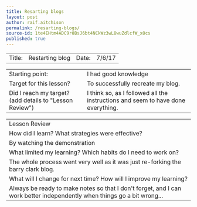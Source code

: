 ```yaml
---
title: Resarting blogs
layout: post
author: raif.aitchison
permalink: /resarting-blogs/
source-id: 1te4EHtm4ADC9r0BsJ6bt4NCkWz3wL8wuZdlcfW_xOcs
published: true
---
```

<table>
  <tr>
    <td>Title: </td>
    <td>Restarting blog</td>
    <td> Date:   </td>
    <td>7/6/17</td>
  </tr>
</table>


<table>
  <tr>
    <td>Starting point:</td>
    <td>I had good knowledge</td>
  </tr>
  <tr>
    <td>Target for this lesson?</td>
    <td>To successfully recreate my blog.</td>
  </tr>
  <tr>
    <td>Did I reach my target? 
(add details to "Lesson Review")</td>
    <td>I think so, as I followed all the instructions and seem to have done everything.</td>
  </tr>
</table>


<table>
  <tr>
    <td>Lesson Review</td>
  </tr>
  <tr>
    <td>How did I learn? What strategies were effective? </td>
  </tr>
  <tr>
    <td>By watching the demonstration</td>
  </tr>
  <tr>
    <td>What limited my learning? Which habits do I need to work on? </td>
  </tr>
  <tr>
    <td>The whole process went very well as it was just re-forking the barry clark blog. </td>
  </tr>
  <tr>
    <td>What will I change for next time? How will I improve my learning?</td>
  </tr>
  <tr>
    <td>Always be ready to make notes so that I don't forget, and I can work better independently when things go a bit wrong...</td>
  </tr>
</table>


